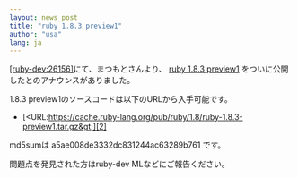 ```yaml
---
layout: news_post
title: "ruby 1.8.3 preview1"
author: "usa"
lang: ja
---
```


[\[ruby-dev:26156\]][1]にて、まつもとさんより、 [ruby 1.8.3 preview1][2]
をついに公開したとのアナウンスがありました。

1\.8.3 preview1のソースコードは以下のURLから入手可能です。

* [&lt;URL:https://cache.ruby-lang.org/pub/ruby/1.8/ruby-1.8.3-preview1.tar.gz&gt;][2]

md5sumは a5ae008de3332dc831244ac63289b761 です。

問題点を発見された方はruby-dev MLなどにご報告ください。



[1]: https://blade.ruby-lang.org/ruby-dev/26156
[2]: https://cache.ruby-lang.org/pub/ruby/1.8/ruby-1.8.3-preview1.tar.gz
